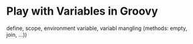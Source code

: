 # Play with Variables in Groovy

define, scope, environment variable, variabl mangling (methods: empty, join, ...))
